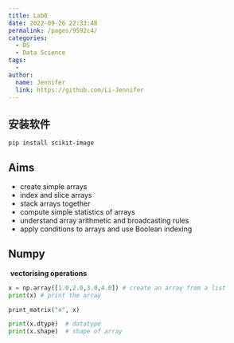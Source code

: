 ```yaml
---
title: Lab0
date: 2022-09-26 22:33:48
permalink: /pages/9592c4/
categories:
  - DS
  - Data Science
tags:
  - 
author: 
  name: Jennifer
  link: https://github.com/Li-Jennifer
---
```


## 安装软件
`pip install scikit-image`
## Aims
-   create simple arrays
-   index and slice arrays
-   stack arrays together
-   compute simple statistics of arrays
-   understand array arithmetic and broadcasting rules
-   apply conditions to arrays and use Boolean indexing

## Numpy
 **vectorising operations**
```python
x = np.array([1.0,2.0,3.0,4.0]) # create an array from a list
print(x) # print the array

print_matrix("x", x) 

print(x.dtype)  # datatype
print(x.shape)  # shape of array
```